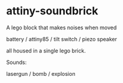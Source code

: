 attiny-soundbrick
=================

A lego block that makes noises when moved 

battery /
attiny85 /
tilt switch /
piezo speaker

all housed in a single lego brick.

Sounds:

lasergun / bomb / explosion
